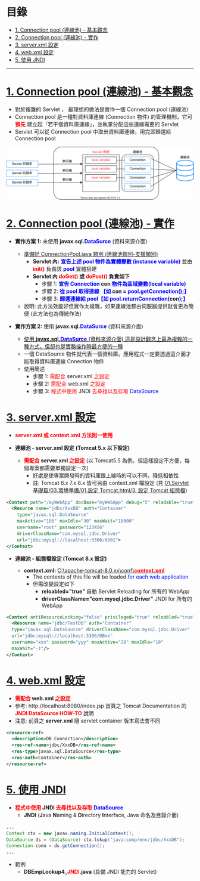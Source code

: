 <h1 id="top">目錄</h1>

- [1. Connection pool (連線池) - 基本觀念](#s1)
- [2. Connection pool (連線池) - 實作](#s2)
- [3. server.xml 設定](#s3)
- [4. web.xml 設定](#s4)
- [5. 使用 JNDI](#s5)

---

# <a id='s1' class='md-title' href='#top'>1. Connection pool (連線池) - 基本觀念</a>

- 對於複雜的 Servlet ， 最理想的做法是實作一個 Connection pool (連線池)
- Connection pool 是一種對資料庫連線 (Connection 物件) 的管理機制，它可 **<span style='color:red;'>預先</span>** 建立起「若干個資料庫連線」，並執掌分配這些連線需要的 Servlet
- Servlet 可以從 Connection pool 中取出資料庫連線，用完即歸還給 Connection pool

<p><img src='./image/01.連線池.dio.svg'></p>

# <a id='s2' class='md-title' href='#top'>2. Connection pool (連線池) - 實作</a>

- **實作方案 1:** 未使用 **javax.sql.<span style='color:blue;'>DataSurce</span>** (資料來源介面)
  - <u>準備好 ConnectionPool.java 類別 (連線池類別-支援類別)</u>
    - **Servlet 內:** **<span style='color:blue;'>宣告上述 pool 物件為實體變數 (instance variable)</span>** 並由 **<span style='color:red;'>init()</span>** 負責該 **<span style='color:blue;'>pool</span>** 實體搭建
    - **Servlet 內 <span style='color:red;'>doGet()</span> 或 <span style='color:red;'>doPost()</span> 負責如下**
      - 步驟 1: **<span style='color:blue;'>宣告 Connection</span> con <span style='color:blue;'>物件為區域變數(local variable)</span>**
      - 步驟 2: **<span style='color:blue;'>從 pool 取得連線 【如</span> con <span style='color:blue;'>= pool.getConnection();】</span>**
      - 步驟 3: **<span style='color:blue;'>歸還連線給 pool【如 pool.returnConnection(</span>con<span style='color:blue;'>);】</span>**
  - 說明: 此方法效能好但實作太複雜，如果連線池都由伺服器提供就會更為簡便 (此方法也為傳統作法)
- **實作方案 2:** 使用 **javax.sql.<span style='color:blue;'>DataSurce</span>** (資料來源介面)

  - <u>使用 **javax.sql.<span style='color:blue;'>DataSurce</span>** (資料來源介面) 這是設計觀念上最為複雜的一種方式，但卻也是實務操作時最方便的一種</u>
  - 一個 DataSource 物件就代表一個資料庫。應用程式一定要透過這介面才能取得資料庫連線 Cnnection 物件
  - 使用簡述
    - 步驟 1: <span style='color:red;'>需配合</span> server.xml <span style='color:red;'>之設定</span>
    - 步驟 2: <span style='color:red;'>需配合</span> web.xml <span style='color:red;'>之設定</span>
    - 步驟 3: <span style='color:red;'>程式中使用</span> JNDI <span style='color:red;'>去尋找以及存取</span> <span style='color:blue;'>DataSource</span>

# <a id='s3' class='md-title' href='#top'>3. server.xml 設定</a>

- **<span style='color:red;'>server.xml 或 context.xml 方法則一使用</span>**
- **連線池 - server.xml 設定 (Tomcat 5.x 以下設定)**

  - **<span style='color:red;'>需配合</span> server.xml <span style='color:red;'>之設定</span>** (以 Tomcat5.5 為例，但這樣設定不方便，每個專案都需要單獨設定一次)
    - 好處是使專案開發時的資料庫跟上線時的可以不同，降低相依性
    - 註: Tomcat 6.x 7.x 8.x 皆可另由 context.xml 檔設定 (見 <u>01.Servlet 基礎篇/03.環境準備/01.設定 Tomcat.html/3. 設定 Tomcat 組態檔</u>)

```xml
<Context path="/myWebApp" docBase="myWebApp" debug="5" reladable="true" crossContext="true">
  <Resurce name="jdbc/XxxDB" auth="Container"
    type="javax.sql.DataSource"
    maxActive="100" maxIdle="30" maxWait="10000"
    username="root" password="123456"
    driverClassName="com.mysql.jdbc.Driver"
    url="jdbc:mysql://localhost:3306/db01">
</Context>
```

- **連線池 - 組態檔設定 (Tomcat 8.x 設定)**

  - **context.xml:** <u>C:\apache-tomcat-8.0.xx\conf\\**<span style='color:red;'>context.xml</span>**</u>
    - The contents of this file will be loaded <span style='color:blue;'>for each web application</span>
    - 但需改變設定如下
      - **reloabled="true"** 自動 Servlet Reloading for 所有的 WebApp
      - **driverClassName="com.mysql.jdbc.Driver"** JNDI for 所有的 WebApp

```xml
<Context antiResourceLocking="false" privileged="true" reloabled="true" crossContext="true">
  <Resource name="jdbc/TestDB" auth="Container"
  type="javax.sql.DataSource" driverClassName="com.mysql.jdbc.Driver"
  url="jdbc:mysql://localhost:3306/DBxx"
  username="xxx" password="yyy" maxActive="20" maxIdle="10"
  maxWait="-1"/>
</Context>
```

# <a id='s4' class='md-title' href='#top'>4. web.xml 設定</a>

- **<span style='color:red;'>需配合</span> web.xml <span style='color:red;'>之設定</span>**
- 參考: http://localhost:8080/index.jsp 首頁之 Tomcat Documentation 的 **<span style='color:red;'>JNDI DataSource HOW-TO</span>** 說明
- 注意: 前頁之 **server.xml** 隨 servlet container 版本寫法會不同

```xml
<resource-ref>
  <description>DB Connection</description>
  <res-ref-name>jdbc/XxxDB</res-ref-name>
  <res-type>javax.sql.DataSource</res-type>
  <res-auth>Container</res-auth>
</resource-ref>
```

# <a id='s5' class='md-title' href='#top'>5. 使用 JNDI</a>

- **<span style='color:red;'>程式中使用</span> JNDI <span style='color:red;'>去尋找以及存取</span> <span style='color:blue;'>DataSource</span>**
  - **JNDI** (**J**ava **N**aming & **D**irectory **I**nterface, Java 命名及目錄介面)

```java
...
Context ctx = new javax.naming.InitialContext();
DataSource ds = (DataSource) ctx.lokup("java:comp/env/jdbc/XxxDB");
Connection conn = ds.getConnection();
...
```

- 範例
  - **DBEmpLookup4\_<span style='color:red;'>JNDI</span>.java** (具備 JNDI 能力的 Servlet)
